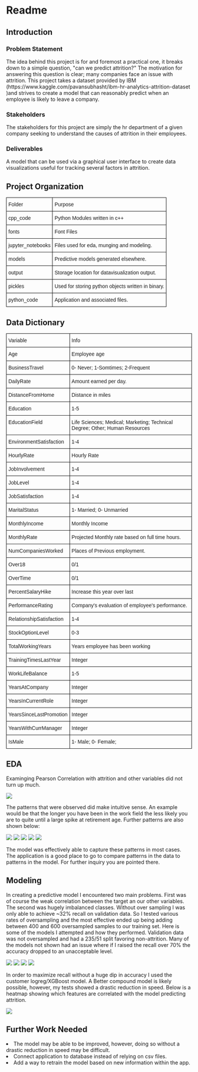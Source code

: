 <h1>Readme</h1>

<h2>Introduction</h2>
<h3>Problem Statement</h3>
<p>The idea behind this project is for and foremost a practical one, it breaks down to a simple question, "can we predict attrition?" The motivation for answering this question is clear; many companies face an issue with attrition. This project takes a dataset provided by IBM (https://www.kaggle.com/pavansubhasht/ibm-hr-analytics-attrition-dataset )and strives to create a model that can reasonably predict when an employee is likely to leave a company. </p>
<h3>Stakeholders</h3>
<p>The stakeholders for this project are simply the hr department of a given company seeking to understand the causes of attrition in their employees.</p>
<h3>Deliverables</h3>
<p>A model that can be used via a graphical user interface to create data visualizations useful for tracking several factors in attrition.</p>

<h2>Project Organization</h2>

<table class="tg">
<thead>
  <tr>
      <td class="tg-0lax">Folder</td><td>Purpose</td>
  </tr>
</thead>
    <tr><td>cpp_code</td><td>Python Modules written in c++</td></tr>
    <tr><td>fonts</td><td>Font Files</td></tr>
    <tr><td>jupyter_notebooks</td><td>Files used for eda, munging and modeling.</td></tr>
    <tr><td>models</td><td>Predictive models generated elsewhere.</td></tr>
    <tr><td>output</td><td>Storage location for datavisualization output.</td></tr>
    <tr><td>pickles</td><td>Used for storing python objects written in binary.</td></tr>
    <tr><td>python_code</td><td>Application and associated files.</td></tr>
</table>

<h2>Data Dictionary</h2>
<style type="text/css">
.tg  {border-collapse:collapse;border-spacing:0;}
.tg td{border-color:black;border-style:solid;border-width:1px;font-family:Arial, sans-serif;font-size:14px;
  overflow:hidden;padding:10px 5px;word-break:normal;}
.tg th{border-color:black;border-style:solid;border-width:1px;font-family:Arial, sans-serif;font-size:14px;
  font-weight:normal;overflow:hidden;padding:10px 5px;word-break:normal;}
.tg .tg-0lax{text-align:left;vertical-align:top}
</style>
<table class="tg">
<thead>
  <tr>
    <th class="tg-0lax">Variable</th>
    <th class="tg-0lax">Info</th>
  </tr>
</thead>
<tbody>
  <tr>
    <td class="tg-0lax">Age</td>
    <td class="tg-0lax">Employee age</td>
  </tr>
  <tr>
    <td class="tg-0lax">BusinessTravel</td>
    <td class="tg-0lax">0- Never; 1-Somtimes; 2-Frequent</td>
  </tr>
  <tr>
    <td class="tg-0lax">DailyRate</td>
    <td class="tg-0lax">Amount earned per day.</td>
  </tr>
  <tr>
    <td class="tg-0lax">DistanceFromHome</td>
    <td class="tg-0lax">Distance in miles</td>
  </tr>
  <tr>
    <td class="tg-0lax">Education</td>
    <td class="tg-0lax">1-5</td>
  </tr>
  <tr>
    <td class="tg-0lax">EducationField</td>
    <td class="tg-0lax">Life Sciences; Medical; Marketing; Technical Degree; Other; Human Resources</td>
  </tr>
  <tr>
    <td class="tg-0lax">EnvironmentSatisfaction</td>
    <td class="tg-0lax">1-4</td>
  </tr>
  <tr>
    <td class="tg-0lax">HourlyRate</td>
    <td class="tg-0lax">Hourly Rate</td>
  </tr>
  <tr>
    <td class="tg-0lax">JobInvolvement</td>
    <td class="tg-0lax">1-4</td>
  </tr>
  <tr>
    <td class="tg-0lax">JobLevel</td>
    <td class="tg-0lax">1-4</td>
  </tr>
  <tr>
    <td class="tg-0lax">JobSatisfaction</td>
    <td class="tg-0lax">1-4</td>
  </tr>
  <tr>
    <td class="tg-0lax">MaritalStatus</td>
    <td class="tg-0lax">1- Married; 0- Unmarried</td>
  </tr>
  <tr>
    <td class="tg-0lax">MonthlyIncome</td>
    <td class="tg-0lax">Monthly Income</td>
  </tr>
  <tr>
    <td class="tg-0lax">MonthlyRate</td>
    <td class="tg-0lax">Projected Monthly rate based on full time hours.</td>
  </tr>
  <tr>
    <td class="tg-0lax">NumCompaniesWorked</td>
    <td class="tg-0lax">Places of Previous employment.</td>
  </tr>
  <tr>
    <td class="tg-0lax">Over18</td>
    <td class="tg-0lax">0/1</td>
  </tr>
  <tr>
    <td class="tg-0lax">OverTime</td>
    <td class="tg-0lax">0/1</td>
  </tr>
  <tr>
    <td class="tg-0lax">PercentSalaryHike</td>
    <td class="tg-0lax">Increase this year over last</td>
  </tr>
  <tr>
    <td class="tg-0lax">PerformanceRating</td>
    <td class="tg-0lax">Company's evaluation of employee's performance.</td>
  </tr>
  <tr>
    <td class="tg-0lax">RelationshipSatisfaction</td>
    <td class="tg-0lax">1-4</td>
  </tr>
  <tr>
    <td class="tg-0lax">StockOptionLevel</td>
    <td class="tg-0lax">0-3</td>
  </tr>
  <tr>
    <td class="tg-0lax">TotalWorkingYears</td>
    <td class="tg-0lax">Years employee has been working</td>
  </tr>
  <tr>
    <td class="tg-0lax">TrainingTimesLastYear</td>
    <td class="tg-0lax">Integer</td>
  </tr>
  <tr>
    <td class="tg-0lax">WorkLifeBalance</td>
    <td class="tg-0lax">1-5</td>
  </tr>
  <tr>
    <td class="tg-0lax">YearsAtCompany</td>
    <td class="tg-0lax">Integer</td>
  </tr>
  <tr>
    <td class="tg-0lax">YearsInCurrentRole</td>
    <td class="tg-0lax">Integer</td>
  </tr>
  <tr>
    <td class="tg-0lax">YearsSinceLastPromotion</td>
    <td class="tg-0lax">Integer</td>
  </tr>
  <tr>
    <td class="tg-0lax">YearsWithCurrManager</td>
    <td class="tg-0lax">Integer</td>
  </tr>
  <tr>
    <td class="tg-0lax">IsMale</td>
    <td class="tg-0lax">1- Male; 0- Female;</td>
  </tr>
</tbody>
</table>

<h2>EDA</h2>

<p>Examinging Pearson Correlation with attrition and other variables did not turn up much.</p>
<img src='output/heatmap.png'></img>
<p>The patterns that were observed did make intuitive sense. An example would be that the longer you have been in the work field the less likely you are to quite until a large spike at retirement age. Further patterns are also shown below:</p>
<img src='output/attr-vs-work.png'></img>
<img src='../output/attrition-vs-age.png' ></img>
<img src='../output/income.png' ></img>
<img src='../output/income.png' ></img>
<img src='../output/education.png' ></img>
<p>The model was effectively able to capture these patterns in most cases. The application is a good place to go to compare patterns in the data to patterns in the model. For further inquiry you are pointed there.</p>


<h2>Modeling</h2>
<p>In creating a predictive model I encountered two main problems. First was of course the weak correlation between the target an our other variables. The second was hugely imbalanced classes. Without over sampling I was only able to achieve ~32% recall on validation data. So I tested various rates of oversampling and the most effective ended up being adding between 400 and 600 oversampled samples to our training set. Here is some of the models I attempted and how they performed. Validation data was not oversampled and had a 235/51 split favoring non-attrition. Many of the models not shown had an issue where if I raised the recall over 70% the accuracy dropped to an unacceptable level. </p>
<img src='output/logreg.png'></img>
<img src='output/nn.png'></img>
<img src='output/xgb.png'></img>
<img src='output/logreg-xgb.png'></img>

<p>In order to maximize recall without a huge dip in accuracy I used the customer logreg/XGBoost model. A Better compound model is likely possible, however, my tests showed a drastic reduction in speed. Below is a heatmap showing which features are correlated with the model predicting attrition.</p>
<img src='output/heatmap_preds.png'></img>
<h2>Further Work Needed</h2>
<li>The model may be able to be improved, however, doing so without a drastic reduction in speed may be difficult.</li>
<li>Connect application to database instead of relying on csv files.</li>
<li>Add a way to retrain the model based on new information within the app.</li>